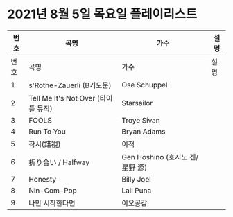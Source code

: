 # 2021년 8월 5일 목요일 플레이리스트

| 번호 | 곡명 | 가수 | 설명 |
|------|------|------|------|
| 번호 | 곡명 | 가수 | 설명 |
| 1 | s'Rothe-Zauerli (B기도문) | Ose Schuppel |  |
| 2 | Tell Me It's Not Over (타이틀 뮤직) | Starsailor |  |
| 3 | FOOLS | Troye Sivan |  |
| 4 | Run To You | Bryan Adams |  |
| 5 | 착시(錯視) | 이적 |  |
| 6 | 折り合い / Halfway | Gen Hoshino (호시노 겐/星野 源) |  |
| 7 | Honesty | Billy Joel |  |
| 8 | Nin-Com-Pop | Lali Puna |  |
| 9 | 나만 시작한다면 | 이오공감 |  |
